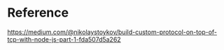 Reference
===

<https://medium.com/@nikolaystoykov/build-custom-protocol-on-top-of-tcp-with-node-js-part-1-fda507d5a262>
